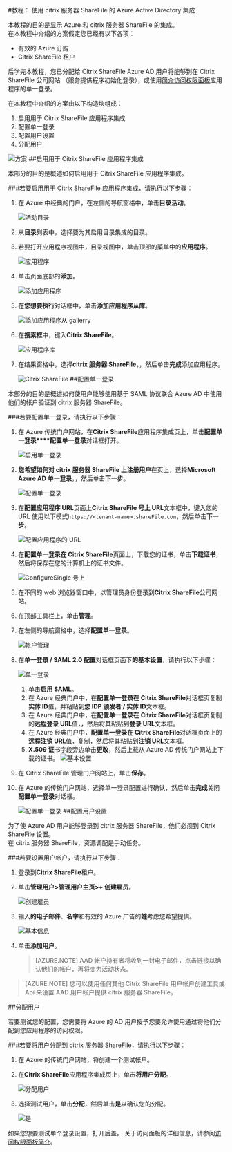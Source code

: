 <properties 
    pageTitle="教程︰ Azure Active Directory 集成使用 Citrix ShareFile |Microsoft Azure" 
    description="了解如何使用 Citrix ShareFile Azure Active Directory 以启用单一登录、 自动化资源调配，以及更多 ！" 
    services="active-directory" 
    authors="jeevansd"  
    documentationCenter="na" 
    manager="femila"/>
<tags 
    ms.service="active-directory" 
    ms.devlang="na" 
    ms.topic="article" 
    ms.tgt_pltfrm="na" 
    ms.workload="identity" 
    ms.date="09/29/2016" 
    ms.author="jeedes" />

#<a name="tutorial-azure-active-directory-integration-with-citrix-sharefile"></a>教程︰ 使用 citrix 服务器 ShareFile 的 Azure Active Directory 集成

本教程的目的是显示 Azure 和 citrix 服务器 ShareFile 的集成。  
在本教程中介绍的方案假定您已经有以下各项︰

-   有效的 Azure 订购
-   Citrix ShareFile 租户

后学完本教程，您已分配给 Citrix ShareFile Azure AD 用户将能够到在 Citrix ShareFile 公司网站 （服务提供程序初始化登录），或使用[简介访问权限面板](active-directory-saas-access-panel-introduction.md)应用程序的单一登录。

在本教程中介绍的方案由以下构造块组成︰

1.  启用用于 Citrix ShareFile 应用程序集成
2.  配置单一登录
3.  配置用户设置
4.  分配用户

![方案](./media/active-directory-saas-citrix-sharefile-tutorial/IC773620.png "方案")
##<a name="enabling-the-application-integration-for-citrix-sharefile"></a>启用用于 Citrix ShareFile 应用程序集成

本部分的目的是概述如何启用用于 Citrix ShareFile 应用程序集成。

###<a name="to-enable-the-application-integration-for-citrix-sharefile-perform-the-following-steps"></a>若要启用用于 Citrix ShareFile 应用程序集成，请执行以下步骤︰

1.  在 Azure 中经典的门户，在左侧的导航窗格中，单击**目录活动**。

    ![活动目录](./media/active-directory-saas-citrix-sharefile-tutorial/IC700993.png "活动目录")

2.  从**目录**列表中，选择要为其启用目录集成的目录。

3.  若要打开应用程序视图中，目录视图中，单击顶部的菜单中的**应用程序**。

    ![应用程序](./media/active-directory-saas-citrix-sharefile-tutorial/IC700994.png "应用程序")

4.  单击页面底部的**添加**。

    ![添加应用程序](./media/active-directory-saas-citrix-sharefile-tutorial/IC749321.png "添加应用程序")

5.  在**您想要执行**对话框中，单击**添加应用程序从库**。

    ![添加应用程序从 gallerry](./media/active-directory-saas-citrix-sharefile-tutorial/IC749322.png "添加应用程序从 gallerry")

6.  在**搜索框**中，键入**Citrix ShareFile**。

    ![应用程序库](./media/active-directory-saas-citrix-sharefile-tutorial/IC773621.png "应用程序库")

7.  在结果窗格中，选择**citrix 服务器 ShareFile**，，然后单击**完成**添加应用程序。

    ![Citrix ShareFile](./media/active-directory-saas-citrix-sharefile-tutorial/IC773622.png "Citrix ShareFile")
##<a name="configuring-single-sign-on"></a>配置单一登录

本部分的目的是概述如何使用户能够使用基于 SAML 协议联合 Azure AD 中使用他们的帐户验证到 citrix 服务器 ShareFile。

###<a name="to-configure-single-sign-on-perform-the-following-steps"></a>若要配置单一登录，请执行以下步骤︰

1.  在 Azure 传统门户网站，在**Citrix ShareFile**应用程序集成页上，单击**配置单一登录****配置单一登录**对话框打开。

    ![启用单一登录](./media/active-directory-saas-citrix-sharefile-tutorial/IC773623.png "启用单一登录")

2.  **您希望如何对 citrix 服务器 ShareFile 上注册用户**在页上，选择**Microsoft Azure AD 单一登录**，，然后单击**下一步**。

    ![配置单一登录](./media/active-directory-saas-citrix-sharefile-tutorial/IC773624.png "配置单一登录")

3.  在**配置应用程序 URL**页面上**Citrix ShareFile 号上 URL**文本框中，键入您的 URL 使用以下模式`https://<tenant-name>.shareFile.com`，然后单击**下一步**。

    ![配置应用程序的 URL](./media/active-directory-saas-citrix-sharefile-tutorial/IC773625.png "配置应用程序的 URL")

4.  在**配置单一登录在 Citrix ShareFile**页面上，下载您的证书，单击**下载证书**，然后将保存在您的计算机上的证书文件。

    ![ConfigureSingle 号上](./media/active-directory-saas-citrix-sharefile-tutorial/IC773626.png "ConfigureSingle 号上")

5.  在不同的 web 浏览器窗口中，以管理员身份登录到**Citrix ShareFile**公司网站。

6.  在顶部工具栏上，单击**管理**。

7.  在左侧的导航窗格中，选择**配置单一登录**。

    ![帐户管理](./media/active-directory-saas-citrix-sharefile-tutorial/IC773627.png "帐户管理")

8.  在**单一登录 / SAML 2.0 配置**对话框页面下**的基本设置**，请执行以下步骤︰

    ![单一登录](./media/active-directory-saas-citrix-sharefile-tutorial/IC773628.png "单一登录")

    1.  单击**启用 SAML**。
    2.  在 Azure 经典门户中，在**配置单一登录在 Citrix ShareFile**对话框页复制**实体 ID**值，并粘贴到**您 IDP 颁发者 / 实体 ID**文本框。
    3.  在 Azure 经典门户中，在**配置单一登录在 Citrix ShareFile**对话框页复制的**远程登录 URL**值，，然后将其粘贴到**登录 URL**文本框。
    4.  在 Azure 经典门户中，**配置单一登录在 Citrix ShareFile**对话框页面上的**远程注销 URL**值，复制，然后将其粘贴到**注销 URL**文本框。
    5.  **X.509 证书**字段旁边单击**更改**，然后上载从 Azure AD 传统门户网站上下载的证书。
        ![基本设置](./media/active-directory-saas-citrix-sharefile-tutorial/IC773629.png "基本设置")

9.  在 Citrix ShareFile 管理门户网站上，单击**保存**。

10. 在 Azure 的传统门户网站，选择单一登录配置进行确认，然后单击**完成**关闭**配置单一登录**对话框。

    ![配置单一登录](./media/active-directory-saas-citrix-sharefile-tutorial/IC773630.png "配置单一登录")
##<a name="configuring-user-provisioning"></a>配置用户设置

为了使 Azure AD 用户能够登录到 citrix 服务器 ShareFile，他们必须到 Citrix ShareFile 设置。  
在 citrix 服务器 ShareFile，资源调配是手动任务。

###<a name="to-provision-a-user-accounts-perform-the-following-steps"></a>若要设置用户帐户，请执行以下步骤︰

1.  登录到**Citrix ShareFile**租户。

2.  单击**管理用户\>管理用户主页\>+ 创建雇员**。

    ![创建雇员](./media/active-directory-saas-citrix-sharefile-tutorial/IC781050.png "创建雇员")

3.  输入**的电子邮件**、**名字**和有效的 Azure 广告的**姓**考虑您希望提供。

    ![基本信息](./media/active-directory-saas-citrix-sharefile-tutorial/IC799951.png "基本信息")

4.  单击**添加用户**。

    >[AZURE.NOTE] AAD 帐户持有者将收到一封电子邮件，点击链接以确认他们的帐户，再将变为活动状态。

>[AZURE.NOTE] 您可以使用任何其他 Citrix ShareFile 用户帐户创建工具或 Api 来设置 AAD 用户帐户提供 citrix 服务器 ShareFile。

##<a name="assigning-users"></a>分配用户

若要测试您的配置，您需要将 Azure 的 AD 用户授予您要允许使用通过将他们分配到您应用程序的访问权限。

###<a name="to-assign-users-to-citrix-sharefile-perform-the-following-steps"></a>若要将用户分配到 citrix 服务器 ShareFile，请执行以下步骤︰

1.  在 Azure 的传统门户网站，将创建一个测试帐户。

2.  在**Citrix ShareFile**应用程序集成页上，单击**将用户分配**。

    ![分配用户](./media/active-directory-saas-citrix-sharefile-tutorial/IC773631.png "分配用户")

3.  选择测试用户，单击**分配**，然后单击**是**以确认您的分配。

    ![是](./media/active-directory-saas-citrix-sharefile-tutorial/IC767830.png "是")

如果您想要测试单个登录设置，打开后盖。 关于访问面板的详细信息，请参阅[访问权限面板简介](active-directory-saas-access-panel-introduction.md)。
